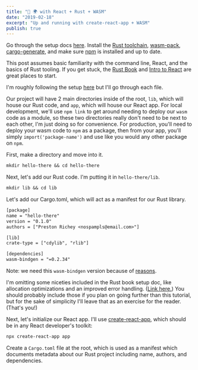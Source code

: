 ```yaml
---
title: "👋 🌍 with React + Rust + WASM"
date: "2019-02-18"
excerpt: "Up and running with create-react-app + WASM"
publish: true
---
```


Go through the setup docs <a href="https://rustwasm.github.io/book/game-of-life/setup.html">here</a>. Install the <a href="https://www.rust-lang.org/tools/install">Rust toolchain</a>, <a href="https://rustwasm.github.io/wasm-pack/installer/">wasm-pack</a>, <a href="https://rustwasm.github.io/book/game-of-life/setup.html#cargo-generate">cargo-generate</a>, and make sure <a href="https://www.npmjs.com/get-npm">npm</a> is installed and up to date.

This post assumes basic familiarity with the command line, React, and the basics of Rust tooling. If you get stuck, the <a href="https://doc.rust-lang.org/book/">Rust Book</a> and <a href="https://reactjs.org/tutorial/tutorial.html">Intro to React</a> are great places to start.

I'm roughly following the setup <a href="https://rustwasm.github.io/book/game-of-life/hello-world.html">here</a> but I'll go through each file.

Our project will have 2 main directories inside of the root, `lib`, which will house our Rust code, and `app`, which will house our React app. For local development, we'll use `npm link` to get around needing to deploy our `wasm` code as a module, so these two directories really don't need to be next to each other, I'm just doing so for convenience. For production, you'll need to deploy your wasm code to `npm` as a package, then from your app, you'll simply `import('package-name')` and use like you would any other package on `npm`.

First, make a directory and move into it.

```txt
mkdir hello-there && cd hello-there
```

Next, let's add our Rust code. I'm putting it in `hello-there/lib`.

```txt
mkdir lib && cd lib
```

Let's add our Cargo.toml, which will act as a manifest for our Rust library.

```txt
[package]
name = "hello-there"
version = "0.1.0"
authors = ["Preston Richey <nospampls@email.com>"]

[lib]
crate-type = ["cdylib", "rlib"]

[dependencies]
wasm-bindgen = "=0.2.34"
```
Note: we need this `wasm-bindgen` version because of <a href="https://github.com/rustwasm/book/issues/148#issuecomment-463809784">reasons</a>.

I'm omitting some niceties included in the Rust book setup doc, like allocation optimizations and an improved error handling. (<a href="https://github.com/rustwasm/wasm-pack-template/blob/master/Cargo.toml">Link here.</a>) You should probably include those if you plan on going further than this tutorial, but for the sake of simplicity I'll leave that as an exercise for the reader. (That's you!)

Next, let's initialize our React app. I'll use <a href="https://github.com/facebook/create-react-app">create-react-app</a>, which should be in any React developer's toolkit:

```bash
npx create-react-app app
```

Create a `Cargo.toml` file at the root, which is used as a manifest which documents metadata about our Rust project including name, authors, and dependencies.

